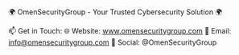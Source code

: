 🌍  OmenSecurityGroup - Your Trusted Cybersecurity Solution 🌍 

📫 Get in Touch:
🌐 Website: www.omensecuritygroup.com
📧 Email: info@omensecuritygroup.com
📱 Social: @OmenSecurityGroup

<!---
OmenSecurityGroup/OmenSecurityGroup is a ✨ special ✨ repository because its `README.md` (this file) appears on your GitHub profile.
You can click the Preview link to take a look at your changes.
--->
